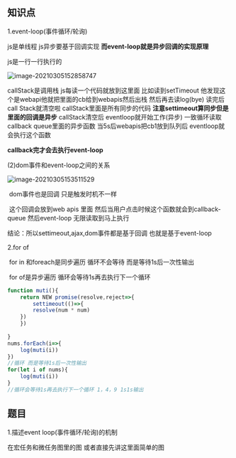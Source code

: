 ## 知识点

1.event-loop(事件循环/轮询)

js是单线程 js异步要基于回调实现   **而event-loop就是异步回调的实现原理**

js是一行一行执行的

![image-20210305152858747](C:\Users\legion\AppData\Roaming\Typora\typora-user-images\image-20210305152858747.png)

callStack是调用栈 js每读一个代码就放到这里面  比如读到setTimeout 他发现这个是webapi他就把里面的cb给到webapis然后出栈 然后再去读log(bye) 读完后call Stack就清空啦 callStack里面是所有同步的代码 **注意settimeout算同步但是里面的回调是异步** callStack清空后 eventloop就开始工作(异步) 一致循环读取callback queue里面的异步函数 当5s后webapis把cb1放到队列后 eventloop就会执行这个函数

**callback完才会去执行event-loop**

 (2)dom事件和event-loop之间的关系

![image-20210305153511529](C:\Users\legion\AppData\Roaming\Typora\typora-user-images\image-20210305153511529.png)

​	dom事件也是回调 只是触发时机不一样

​	这个回调会放到web apis 里面 然后当用户点击时候这个函数就会到callback-queue 然后event-loop 无限读取到马上执行

结论：所以settimeout,ajax,dom事件都是基于回调 也就是基于event-loop









2.for of

​	for in 和foreach是同步遍历 循环不会等待 而是等待1s后一次性输出

​	for of是异步遍历 循环会等待1s再去执行下一个循环

```js
function muti(){
	return NEW promise(resolve,reject=>{
		settimeout(()=>{
		resolve(num * num)
	})
	})
	
}
nums.forEach(i=>{
	log(muti(i))
})
//循环 而是等待1s后一次性输出
for(let i of nums){
	log(muti(i))
}
//循环会等待1s再去执行下一个循环 1，4，9 1s1s输出
```



## 题目



1.描述event loop(事件循环/轮询)的机制



在宏任务和微任务图里的图 或者直接先讲这里面简单的图
